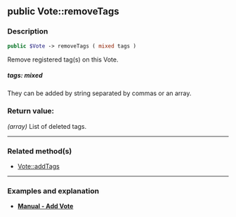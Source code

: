## public Vote::removeTags

### Description    

```php
public $Vote -> removeTags ( mixed tags )
```

Remove registered tag(s) on this Vote.    


##### **tags:** *mixed*   
They can be added by string separated by commas or an array.    



### Return value:   

*(array)* List of deleted tags.


---------------------------------------

### Related method(s)      

* [Vote::addTags](../Vote%20Class/public%20Vote--addTags.md)    

---------------------------------------

### Examples and explanation

* **[Manual - Add Vote](https://github.com/julien-boudry/Condorcet/wiki/II-%23-B.-Vote-management-%23-1.-Add-Vote)**    
